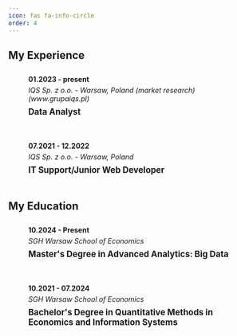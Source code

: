 ```yaml
---
icon: fas fa-info-circle
order: 4
---
```


<style>
.timeline {
  position: relative;
  max-width: 1200px;
  margin: 0 auto;
}

.timeline::after {
  content: '';
  position: absolute;
  width: 2px;
  background-color: var(--border-color);
  top: 0;
  bottom: 0;
  left: 15px;
  margin-left: -1px;
}

.container {
  padding: 10px 40px;
  position: relative;
  background-color: inherit;
  margin-bottom: 20px;
}

.container::after {
  content: '';
  position: absolute;
  width: 12px;
  height: 12px;
  background-color: var(--body-bg);
  border: 3px solid var(--link-color);
  top: 15px;
  border-radius: 50%;
  z-index: 1;
  /* Fix dot centering */
  left: 15px;
  transform: translateX(-50%);
}

.date {
  font-weight: bold;
  margin-bottom: 5px;
}

.org {
  font-style: italic;
  margin-bottom: 8px;
}

.position {
  font-weight: bold;
  font-size: 1.2em;
  margin-bottom: 10px;
}

.details ul {
  margin-top: 0;
  margin-bottom: 15px;
}

/* Adjust for dark mode if needed */
html[data-mode="dark"] .container::after {
  background-color: var(--body-bg);
  border-color: var(--link-color);
}
</style>

## My Experience

<div class="timeline">
  <div class="container">
    <div class="date">01.2023 - present</div>
    <div class="org">IQS Sp. z o.o. - Warsaw, Poland (market research) (www.grupaiqs.pl)</div>
    <div class="position">Data Analyst</div>
  </div>
  
  <div class="container">
    <div class="date">07.2021 - 12.2022</div>
    <div class="org">IQS Sp. z o.o. - Warsaw, Poland</div>
    <div class="position">IT Support/Junior Web Developer</div>
  </div>
</div>

## My Education

<div class="timeline">
  <div class="container">
    <div class="date">10.2024 - Present</div>
    <div class="org">SGH Warsaw School of Economics</div>
    <div class="position">Master's Degree in Advanced Analytics: Big Data</div>
  </div>
  
  <div class="container">
    <div class="date">10.2021 - 07.2024</div>
    <div class="org">SGH Warsaw School of Economics</div>
    <div class="position">Bachelor's Degree in Quantitative Methods in Economics and Information Systems</div>
  </div>
</div>